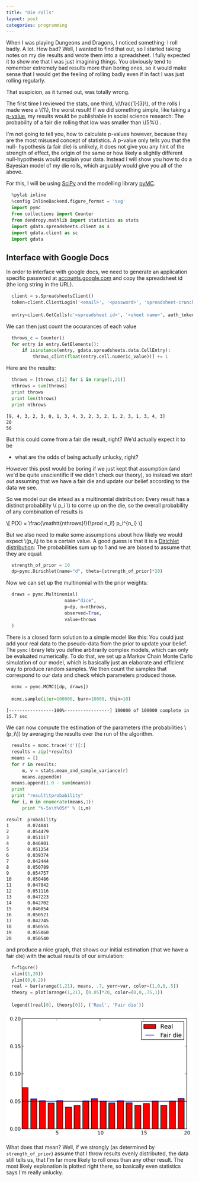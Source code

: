 ```yaml
---
title: "Die rolls"
layout: post
categories: programming
---
```


When I was playing Dungeons and Dragons, I noticed something: I roll badly. A
lot. How bad? Well, I wanted to find that out, so I started taking notes on
my die results and wrote them into a spreadsheet. I fully expected it to show
me that I was just imagining things. You obviously tend to remember extremely
bad results more than boring ones, so it would make sense that I would get
the feeling of rolling badly even if in fact I was just rolling regularly.

That suspicion, as it turned out, was totally wrong.

The first time I reviewed the stats, one third, \\(\frac{1}{3}\\), of the
rolls I made were a \\(1\\), the worst result! If we did something simple,
like taking a [p-value](http://en.wikipedia.org/wiki/P-value), my results
would be publishable in social science research: The probability of a fair
die rolling that low was smaller than \\(5\%\\) .

I'm not going to tell you, how to calculate p-values however, because they are
the most misused concept of statistics. A p-value only tells you that the null-
hypothesis (a fair die) is unlikely, it does not give you any hint of the
strength of effect, the origin of the same or how likely a slightly different
null-hypothesis would explain your data. Instead I will show you how to do a
Bayesian model of my die rolls, which arguably would give you all of the above.

For this, I will be using [SciPy](http://www.scipy.org/) and the modelling
library [pyMC](http://pymc-devs.github.io/pymc/README.html#purpose).

```python
  %pylab inline
  %config InlineBackend.figure_format = 'svg'
  import pymc
  from collections import Counter
  from dendropy.mathlib import statistics as stats
  import gdata.spreadsheets.client as s
  import gdata.client as sc
  import gdata
```

    
## Interface with Google Docs
In order to interface with google docs, we need to generate an application
specific password at [accounts.google.com](https://accounts.google.com) and copy
the spreadsheet id (the long string in the URL).


```python
  client = s.SpreadsheetsClient()
  token=client.ClientLogin('<email>', '<password>', 'spreadsheet-cruncher')
  
  entry=client.GetCells(u'<spreadsheet id>', '<sheet name>', auth_token=token)
```

We can then just count the occurances of each value

```python
  throws_c = Counter()
  for entry in entry.GetElements():
      if isinstance(entry, gdata.spreadsheets.data.CellEntry):
          throws_c[int(float(entry.cell.numeric_value))] += 1
```

Here are the results:


```python
  throws = [throws_c[i] for i in range(1,21)]
  nthrows = sum(throws)
  print throws
  print len(throws)
  print nthrows
```

    [9, 4, 3, 2, 3, 0, 1, 3, 4, 3, 2, 3, 2, 1, 2, 3, 1, 3, 4, 3]
    20
    56


But this could come from a fair die result, right? We'd actually expect it to be
- what are the odds of being actually unlucky, right?

However this post would be boring if we just kept that assumption (and we'd be
quite unscientific if we didn't check our theory), so instead we *start out*
assuming that we have a fair die and update our belief according to the data we
see.

So we model our die intead as a multinomial distribution: Every result has a
distinct probability \\( p_i \\) to come up on the die, so the overall
probability of any combination of results is 

\\[ P(X) = \frac{\mathtt{nthrows}!}{\prod n\_i!} p\_i^{n\_i} \\]

But we also need to make some assumptions about how likely we would expect \\(p_i\\)
to be a certain value. A good guess is that it is a [Dirichlet
distribution](http://en.wikipedia.org/wiki/Dirichlet_distribution): The
probabilities sum up to 1 and we are biased to assume that they are equal:


```python
  strength_of_prior = 10
  dp=pymc.Dirichlet(name="d", theta=[strength_of_prior]*20)
```

Now we can set up the multinomial with the prior weights:


```python
  draws = pymc.Multinomial(
                      name="dice",
                      p=dp, n=nthrows,
                      observed=True,
                      value=throws
  )
```

There is a closed form solution to a simple model like this: You could just add
your real data to the pseudo-data from the prior to update your belief. The
`pymc` library lets you define arbitrarily complex models, which can only be
evaluated numerically. To do that, we set up a Markov Chain Monte Carlo
simulation of our model, which is basically just an elaborate and efficient way
to produce random samples. We then count the samples that correspond to our data
and check which parameters produced those.


```python
  mcmc = pymc.MCMC([dp, draws])

  mcmc.sample(iter=100000, burn=10000, thin=10)
```

    [-----------------100%-----------------] 100000 of 100000 complete in 15.7 sec

We can now compute the estimation of the parameters (the probabilities \\(p_i\\)) by
averaging the results over the run of the algorithm.

```python
  results = mcmc.trace('d')[:]
  results = zip(*results)
  means = []
  for r in results:
      m, v = stats.mean_and_sample_variance(r)
      means.append(m)
  means.append(1.0 - sum(means))
  print
  print "result\tprobability"
  for i, m in enumerate(means,1):
      print "%-5s\t%05f" % (i,m)
```
    
    result	probability
    1    	0.074841
    2    	0.054479
    3    	0.051117
    4    	0.046901
    5    	0.051254
    6    	0.039374
    7    	0.042444
    8    	0.050789
    9    	0.054757
    10   	0.050486
    11   	0.047042
    12   	0.051116
    13   	0.047223
    14   	0.042702
    15   	0.046054
    16   	0.050521
    17   	0.042745
    18   	0.050555
    19   	0.055060
    20   	0.050540


and produce a nice graph, that shows our initial estimation (that we have a fair
die) with the actual results of our simulation:


```python
  f=figure()
  xlim((1,20))
  ylim((0,0.2))
  real = bar(arange(1,21), means, .7, yerr=var, color=(1,0,0,.5))
  theory = plot(arange(1,21), [0.05]*20, color=(0,0,.75,1))
  
  legend((real[0], theory[0]), ('Real', 'Fair die'))
```

![svg](/static/images/stat-play_18_1.svg)

What does that mean? Well, if we strongly (as determined by `strength_of_prior`)
assume that I throw results evenly distributed, the data still tells us, that
I'm far more likely to roll ones than any other result. The most likely
explanation is plotted right there, so basically even statistics says I'm really
unlucky.

